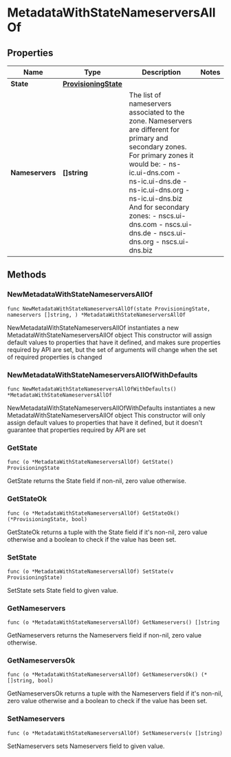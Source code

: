 # MetadataWithStateNameserversAllOf

## Properties

|Name | Type | Description | Notes|
|------------ | ------------- | ------------- | -------------|
|**State** | [**ProvisioningState**](ProvisioningState.md) |  | |
|**Nameservers** | **[]string** | The list of nameservers associated to the zone.  Nameservers are different for primary and secondary zones. For primary zones it would be: - ns-ic.ui-dns.com - ns-ic.ui-dns.de - ns-ic.ui-dns.org - ns-ic.ui-dns.biz  And for secondary zones: - nscs.ui-dns.com - nscs.ui-dns.de - nscs.ui-dns.org - nscs.ui-dns.biz  | |

## Methods

### NewMetadataWithStateNameserversAllOf

`func NewMetadataWithStateNameserversAllOf(state ProvisioningState, nameservers []string, ) *MetadataWithStateNameserversAllOf`

NewMetadataWithStateNameserversAllOf instantiates a new MetadataWithStateNameserversAllOf object
This constructor will assign default values to properties that have it defined,
and makes sure properties required by API are set, but the set of arguments
will change when the set of required properties is changed

### NewMetadataWithStateNameserversAllOfWithDefaults

`func NewMetadataWithStateNameserversAllOfWithDefaults() *MetadataWithStateNameserversAllOf`

NewMetadataWithStateNameserversAllOfWithDefaults instantiates a new MetadataWithStateNameserversAllOf object
This constructor will only assign default values to properties that have it defined,
but it doesn't guarantee that properties required by API are set

### GetState

`func (o *MetadataWithStateNameserversAllOf) GetState() ProvisioningState`

GetState returns the State field if non-nil, zero value otherwise.

### GetStateOk

`func (o *MetadataWithStateNameserversAllOf) GetStateOk() (*ProvisioningState, bool)`

GetStateOk returns a tuple with the State field if it's non-nil, zero value otherwise
and a boolean to check if the value has been set.

### SetState

`func (o *MetadataWithStateNameserversAllOf) SetState(v ProvisioningState)`

SetState sets State field to given value.


### GetNameservers

`func (o *MetadataWithStateNameserversAllOf) GetNameservers() []string`

GetNameservers returns the Nameservers field if non-nil, zero value otherwise.

### GetNameserversOk

`func (o *MetadataWithStateNameserversAllOf) GetNameserversOk() (*[]string, bool)`

GetNameserversOk returns a tuple with the Nameservers field if it's non-nil, zero value otherwise
and a boolean to check if the value has been set.

### SetNameservers

`func (o *MetadataWithStateNameserversAllOf) SetNameservers(v []string)`

SetNameservers sets Nameservers field to given value.



